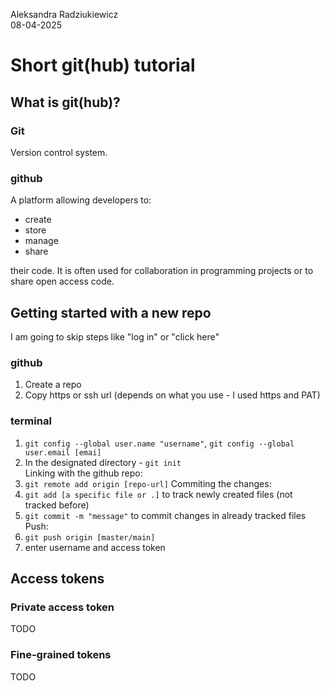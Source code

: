 Aleksandra Radziukiewicz  
08-04-2025  
# Short git(hub) tutorial  

## What is git(hub)?

### Git  

Version control system.

### github

A platform allowing developers to:  
* create  
* store  
* manage  
* share  

their code. It is often used for collaboration in programming projects or to share open access code.  

## Getting started with a new repo

I am going to skip steps like "log in" or "click here"  

### github
1. Create a repo  
2. Copy https or ssh url (depends on what you use - I used https and PAT)
### terminal  
1. `git config --global user.name "username"`, `git config --global user.email [emai]`  
2. In the designated directory - `git init`  
Linking with the github repo:  
3. `git remote add origin [repo-url]`
Commiting the changes:  
4. `git add [a specific file or .]` to track newly created files (not tracked before)  
5. `git commit -m "message"` to commit changes in already tracked files  
Push:  
6. `git push origin [master/main]`  
7. enter username and access token

## Access tokens

### Private access token

TODO

### Fine-grained tokens

TODO

</details>

